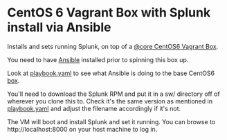 # CentOS 6 Vagrant Box with Splunk install via Ansible

Installs and sets running Splunk, on top of a [@core CentOS6 Vagrant
Box](http://vntx-box.s3.amazonaws.com/centos6.box).

You need to have [Ansible](http://ansibleworks.com) installed prior to 
spinning this box up.

Look at
[playbook.yaml](http://github.com/phips/splunkbox/blob/master/playbook.yaml)
to see what Ansible is doing to the base CentOS6
[box](http://docs.vagrantup.com/v2/virtualbox/boxes.html).

You'll need to download the Splunk RPM and put it in a sw/ directory off of
wherever you clone this to. Check it's the same version as mentioned in
[playbook.yaml](http://github.com/phips/splunkbox/blob/master/playbook.yaml)
and adjust the filename accordingly if it's not.

The VM will boot and install Splunk and set it running. You
can browse to http://localhost:8000 on your host machine to log in.
